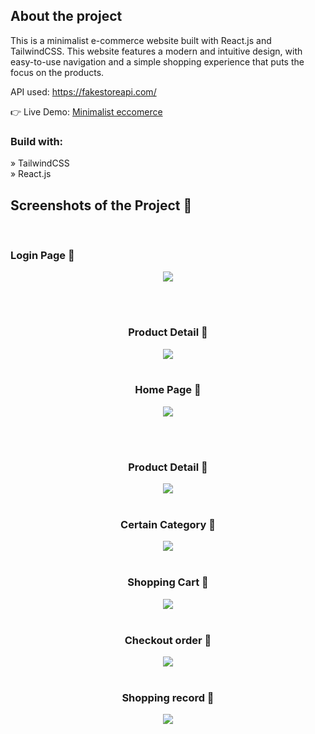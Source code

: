<h2>About the project</h2>

<p>This is a minimalist e-commerce website built with React.js and TailwindCSS. This website features a modern and intuitive design, with easy-to-use navigation and a simple shopping experience that puts the focus on the products.</p>

API used: https://fakestoreapi.com/

👉 Live Demo: <a href='https://minimalist-eccomerce.netlify.app/'>Minimalist eccomerce</a>

<h3>Build with:</h3>

» TailwindCSS <br>
» React.js

<h2>Screenshots of the Project 📸</h2>
<br>
<h3 text-align='center'>Login Page 👨</h3>

<div align='center'>
<img src='https://raw.githubusercontent.com/gianprocopio/eccomerce-reactjs/main/img/login.png'/>
</div>

<br><br>
<h3 align='center'>Product Detail 📝</h3>

<div align='center'>
<img src='https://raw.githubusercontent.com/gianprocopio/eccomerce-reactjs/main/img/product-detail.png'/>

<br>
<br>
<h3 text-align='center'>Home Page 🏡</h3>

<div align='center'>
<img src='https://raw.githubusercontent.com/gianprocopio/eccomerce-reactjs/main/img/home-page.png'/>
</div>

<br><br>
<h3 align='center'>Product Detail 📝</h3>

<div align='center'>
<img src='https://raw.githubusercontent.com/gianprocopio/eccomerce-reactjs/main/img/product-detail.png'/>

<br>
<br>
  <h3 align='center'>Certain Category 👠</h3>

<div align='center'>
<img src='https://raw.githubusercontent.com/gianprocopio/eccomerce-reactjs/main/img/certain-category.png'/>

<br>
<br>
  <h3 align='center'>Shopping Cart 🛒</h3>

<div align='center'>
<img src='https://raw.githubusercontent.com/gianprocopio/eccomerce-reactjs/main/img/shopping-cart.png'/>

<br>
<br>
  <h3 align='center'>Checkout order 📝</h3>

<div align='center'>
<img src='https://raw.githubusercontent.com/gianprocopio/eccomerce-reactjs/main/img/checkout-order.png'/>

<br>
<br>
  <h3 align='center'>Shopping record 💸</h3>

<div align='center'>
<img src='https://raw.githubusercontent.com/gianprocopio/eccomerce-reactjs/main/img/register-orders.png'/>

<br>
<br>
 
</div>

